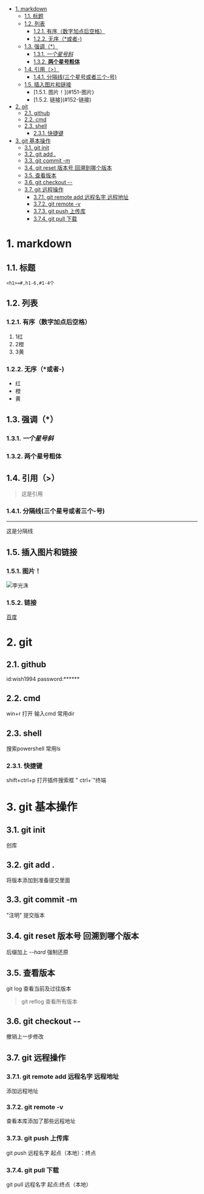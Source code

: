 <!-- TOC -->

- [1. markdown](#1-markdown)
    - [1.1. 标题](#11-标题)
    - [1.2. 列表](#12-列表)
        - [1.2.1. 有序（数字加点后空格）](#121-有序数字加点后空格)
        - [1.2.2. 无序（*或者-)](#122-无序或者-)
    - [1.3. 强调（*）](#13-强调)
        - [1.3.1. *一个星号斜*](#131-一个星号斜)
        - [1.3.2. **两个星号粗体**](#132-两个星号粗体)
    - [1.4. 引用（>）](#14-引用)
        - [1.4.1. 分隔线(三个星号或者三个-号)](#141-分隔线三个星号或者三个-号)
    - [1.5. 插入图片和链接](#15-插入图片和链接)
        - [1.5.1. 图片！[]()](#151-图片)
        - [1.5.2. 链接[]()](#152-链接)
- [2. git](#2-git)
    - [2.1. github](#21-github)
    - [2.2. cmd](#22-cmd)
    - [2.3. shell](#23-shell)
        - [2.3.1. 快捷键](#231-快捷键)
- [3. git 基本操作](#3-git-基本操作)
    - [3.1. git init](#31-git-init)
    - [3.2. git add .](#32-git-add-)
    - [3.3. git commit -m](#33-git-commit--m)
    - [3.4. git reset 版本号 回溯到哪个版本](#34-git-reset-版本号-回溯到哪个版本)
    - [3.5. 查看版本](#35-查看版本)
    - [3.6. git checkout --](#36-git-checkout---)
    - [3.7. git 远程操作](#37-git-远程操作)
        - [3.7.1. git remote add 远程名字 远程地址](#371-git-remote-add-远程名字-远程地址)
        - [3.7.2. git remote -v](#372-git-remote--v)
        - [3.7.3. git push 上传库](#373-git-push-上传库)
        - [3.7.4. git pull 下载](#374-git-pull-下载)

<!-- /TOC -->
# 1. markdown
## 1.1. 标题
```
<h1>=#,h1-6,#1-4个
```
## 1.2. 列表
### 1.2.1. 有序（数字加点后空格）
1. 1红
4. 2橙
7. 3黄
### 1.2.2. 无序（*或者-)
- 红
- 橙
- 黄
## 1.3. 强调（*）
### 1.3.1. *一个星号斜*
### 1.3.2. **两个星号粗体**
## 1.4. 引用（>）
> 这是引用
### 1.4.1. 分隔线(三个星号或者三个-号)
*** 
这是分隔线

## 1.5. 插入图片和链接
### 1.5.1. 图片！[]()
![李光洙](https://gss2.bdstatic.com/9fo3dSag_xI4khGkpoWK1HF6hhy/baike/c0%3Dbaike180%2C5%2C5%2C180%2C60/sign=6125d0bcdbc451dae2fb04b9d7943903/0b55b319ebc4b7453959fff4c9fc1e178b821506.jpg)
### 1.5.2. 链接[]()
[百度](https://www.baidu.com/)





# 2. git
## 2.1. github
id:wish1994
password:******
## 2.2. cmd
 win+r 打开 输入cmd
常用dir
## 2.3. shell
搜索powershell
常用ls
### 2.3.1. 快捷键
shift+ctrl+p 打开插件搜索框
 " ctrl+`"终端

# 3. git 基本操作
## 3.1. git init
创库
## 3.2. git add . 
将版本添加到准备提交里面
## 3.3. git commit -m 
"注明" 提交版本
## 3.4. git reset 版本号 回溯到哪个版本
后缀加上 *--hard* 强制还原
## 3.5. 查看版本
git log 查看当前及过往版本
>git reflog 查看所有版本
## 3.6. git checkout -- 
撤销上一步修改
## 3.7. git 远程操作
### 3.7.1. git remote add 远程名字 远程地址
添加远程地址
### 3.7.2. git remote -v
查看本库添加了那些远程地址
### 3.7.3. git push 上传库
git  push 远程名字 起点（本地）：终点
### 3.7.4. git pull 下载
git pull 远程名字 起点:终点（本地）





